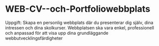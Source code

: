 # WEB-CV--och-Portfoliowebbplats
Uppgift: Skapa en personlig webbplats där du presenterar dig själv, dina intressen och dina skolkurser. Webbplatsen ska vara enkel, professionell och anpassad för att visa upp dina grundläggande webbutvecklingsfärdigheter
